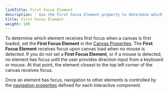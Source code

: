 ```yaml
---
linkTitle: First Focus Element
description: ' Use the First Focus Element property to determine which element receives first focus when a canvas is first loaded in O3DE. '
title: First Focus Element
weight: 100
---
```


To determine which element receives first focus when a canvas is first loaded, set the **First Focus Element** in the [Canvas Properties](/docs/user-guide/interactivity/user-interface/canvases/canvas-properties). The **First Focus Element** receives focus upon canvas load when no mouse is detected. If you do not set a **First Focus Element**, or if a mouse is detected, no element has focus until the user provides direction input from a keyboard or mouse. At that point, the element closest to the top left corner of the canvas receives focus.

Once an element has focus, navigation to other elements is controlled by the [navigation properties](./) defined for each interactive component.
